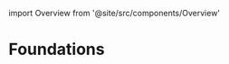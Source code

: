 import Overview from '@site/src/components/Overview'

# Foundations

<div className="grid grid-cols-3 gap-4">
    <Overview component="colors" coverLight="/img/placeholder_cover.svg" coverDark="/img/placeholder_cover.svg" />
    <Overview component="typography" coverLight="/img/placeholder_cover.svg" coverDark="/img/placeholder_cover.svg" />
    <Overview component="spacing" coverLight="/img/placeholder_cover.svg" coverDark="/img/placeholder_cover.svg" />
    <Overview component="motion" coverLight="/img/placeholder_cover.svg" coverDark="/img/placeholder_cover.svg" />
</div>
